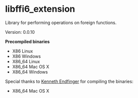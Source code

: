 libffi6_extension
=====

Library for performing operations on foreign functions.

Version: 0.0.10

**Precompiled binaries**  

- X86 Linux
- X86 Windows
- X86_64 Linux
- X86_64 Mac OS X
- X86_64 Windows

Special thanks to [Kenneth Endfinger](https://github.com/kaendfinger) for compiling the binaries:

- X86_64 Mac OS X
